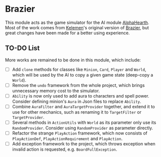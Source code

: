 # Brazier

This module acts as the game simulator for the AI module [AlphaHearth](../AlphaHearth). Most of the work comes from [Kelemen](https://github.com/kelemen)'s original version of [Brazier](https://github.com/HearthSim/Brazier), but great changes have been made for a better using experience.

## TO-DO List

More works are remained to be done in this module, which include:

- [ ] Add `clone` methods for classes like `Minion`, `Card`, `Player` and `World`, which will be used by the AI to copy a given game state (deep-copy a `World`).
- [ ] Remove the `undo` framework from the whole project, which brings unnecessary memory cost to the simulator.
- [ ] `Ability` is now only used to add aura to characters and spell power. Consider defining minion's `Aura` in Json files to replace `Ability`.
- [ ] Combine `AuraFilter` and `AuraTargetProvider` together, and extend it to use for other mechanics, such as renaming it to `TargetFilter` or `TargetProvider`.
- [ ] Several methods in `ActionUtils` with `World` as its parameter only use its `RandomProvider`. Consider using `RandomProvider` as parameter directly.
- [ ] Refactor the strange `PlayAction` framework, which now consists of `PlayActionDef`, `PlayActionRequirement` and `PlayAction`.
- [ ] Add exception framework to the project, which throws exception when invalid action is requested, e.g. `BoardFullException`.
